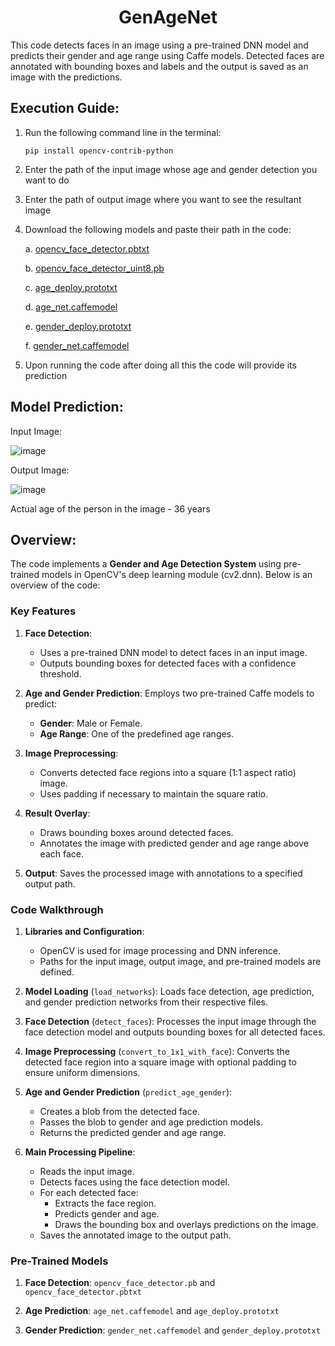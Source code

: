 <h1 align="center">GenAgeNet</h1>
This code detects faces in an image using a pre-trained DNN model and predicts their gender and age range using Caffe models. Detected faces are annotated with bounding boxes and labels and the output is saved as an image with the predictions.

## Execution Guide:
1. Run the following command line in the terminal:
   ```
   pip install opencv-contrib-python
   ```

2. Enter the path of the input image whose age and gender detection you want to do
  
3. Enter the path of output image where you want to see the resultant image

4. Download the following models and paste their path in the code:

   a. [opencv_face_detector.pbtxt](https://github.com/kr1shnasomani/GenAgeNet/blob/main/model/opencv_face_detector.pbtxt)

   b. [opencv_face_detector_uint8.pb](https://github.com/kr1shnasomani/GenAgeNet/blob/main/model/opencv_face_detector_uint8.pb)

   c. [age_deploy.prototxt](https://github.com/kr1shnasomani/GenAgeNet/blob/main/model/age_deploy.prototxt)

   d. [age_net.caffemodel](https://github.com/smahesh29/Gender-and-Age-Detection/blob/master/age_net.caffemodel)

   e. [gender_deploy.prototxt](https://github.com/kr1shnasomani/GenAgeNet/blob/main/model/gender_deploy.prototxt)

   f. [gender_net.caffemodel](https://github.com/smahesh29/Gender-and-Age-Detection/blob/master/gender_net.caffemodel)

5. Upon running the code after doing all this the code will provide its prediction

## Model Prediction:

  Input Image:

  ![image](https://github.com/user-attachments/assets/fd71a74a-6d40-4cd1-bf5c-87235ee1cca6)

  Output Image:

  ![image](https://github.com/user-attachments/assets/e5241ec1-717f-41fc-a89d-ab733b016d89)

  Actual age of the person in the image - 36 years

## Overview:
The code implements a **Gender and Age Detection System** using pre-trained models in OpenCV's deep learning module (cv2.dnn). Below is an overview of the code:

### **Key Features**
1. **Face Detection**:
   - Uses a pre-trained DNN model to detect faces in an input image.
   - Outputs bounding boxes for detected faces with a confidence threshold.

2. **Age and Gender Prediction**: Employs two pre-trained Caffe models to predict:
     - **Gender**: Male or Female.
     - **Age Range**: One of the predefined age ranges.

3. **Image Preprocessing**:
   - Converts detected face regions into a square (1:1 aspect ratio) image.
   - Uses padding if necessary to maintain the square ratio.

4. **Result Overlay**:
   - Draws bounding boxes around detected faces.
   - Annotates the image with predicted gender and age range above each face.

5. **Output**: Saves the processed image with annotations to a specified output path.

### **Code Walkthrough**
1. **Libraries and Configuration**:
   - OpenCV is used for image processing and DNN inference.
   - Paths for the input image, output image, and pre-trained models are defined.

2. **Model Loading** (`load_networks`): Loads face detection, age prediction, and gender prediction networks from their respective files.

3. **Face Detection** (`detect_faces`): Processes the input image through the face detection model and outputs bounding boxes for all detected faces.

4. **Image Preprocessing** (`convert_to_1x1_with_face`): Converts the detected face region into a square image with optional padding to ensure uniform dimensions.

5. **Age and Gender Prediction** (`predict_age_gender`): 
     - Creates a blob from the detected face.
     - Passes the blob to gender and age prediction models.
     - Returns the predicted gender and age range.

6. **Main Processing Pipeline**:
   - Reads the input image.
   - Detects faces using the face detection model.
   - For each detected face:
     - Extracts the face region.
     - Predicts gender and age.
     - Draws the bounding box and overlays predictions on the image.
   - Saves the annotated image to the output path.


### **Pre-Trained Models**
1. **Face Detection**: `opencv_face_detector.pb` and `opencv_face_detector.pbtxt`

2. **Age Prediction**: `age_net.caffemodel` and `age_deploy.prototxt`

3. **Gender Prediction**: `gender_net.caffemodel` and `gender_deploy.prototxt`
